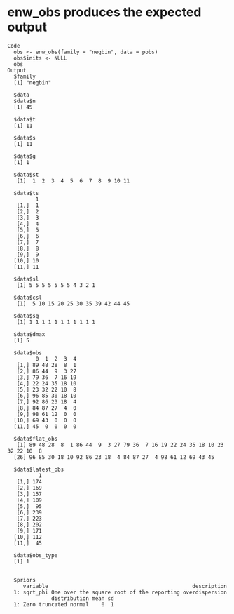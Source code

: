 # enw_obs produces the expected output

    Code
      obs <- enw_obs(family = "negbin", data = pobs)
      obs$inits <- NULL
      obs
    Output
      $family
      [1] "negbin"
      
      $data
      $data$n
      [1] 45
      
      $data$t
      [1] 11
      
      $data$s
      [1] 11
      
      $data$g
      [1] 1
      
      $data$st
       [1]  1  2  3  4  5  6  7  8  9 10 11
      
      $data$ts
             1
       [1,]  1
       [2,]  2
       [3,]  3
       [4,]  4
       [5,]  5
       [6,]  6
       [7,]  7
       [8,]  8
       [9,]  9
      [10,] 10
      [11,] 11
      
      $data$sl
       [1] 5 5 5 5 5 5 5 4 3 2 1
      
      $data$csl
       [1]  5 10 15 20 25 30 35 39 42 44 45
      
      $data$sg
       [1] 1 1 1 1 1 1 1 1 1 1 1
      
      $data$dmax
      [1] 5
      
      $data$obs
             0  1  2  3  4
       [1,] 89 48 28  8  1
       [2,] 86 44  9  3 27
       [3,] 79 36  7 16 19
       [4,] 22 24 35 18 10
       [5,] 23 32 22 10  8
       [6,] 96 85 30 18 10
       [7,] 92 86 23 18  4
       [8,] 84 87 27  4  0
       [9,] 98 61 12  0  0
      [10,] 69 43  0  0  0
      [11,] 45  0  0  0  0
      
      $data$flat_obs
       [1] 89 48 28  8  1 86 44  9  3 27 79 36  7 16 19 22 24 35 18 10 23 32 22 10  8
      [26] 96 85 30 18 10 92 86 23 18  4 84 87 27  4 98 61 12 69 43 45
      
      $data$latest_obs
              1
       [1,] 174
       [2,] 169
       [3,] 157
       [4,] 109
       [5,]  95
       [6,] 239
       [7,] 223
       [8,] 202
       [9,] 171
      [10,] 112
      [11,]  45
      
      $data$obs_type
      [1] 1
      
      
      $priors
         variable                                              description
      1: sqrt_phi One over the square root of the reporting overdispersion
                  distribution mean sd
      1: Zero truncated normal    0  1
      

